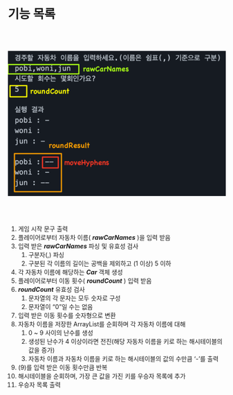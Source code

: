 # 기능 목록
<br> </br>

![img.png](./images/glossary.png)

<br> </br>

1. 게임 시작 문구 출력
2. 플레이어로부터 자동차 이름( **_rawCarNames_** )을 입력 받음
3. 입력 받은 **_rawCarNames_** 파싱 및 유효성 검사
   1. 구분자(,) 파싱
   2. 구분된 각 이름의 길이는 공백을 제외하고 (1 이상) 5 이하 
4. 각 자동차 이름에 해당하는 **_Car_** 객체 생성
6. 플레이어로부터 이동 횟수( **_roundCount_** ) 입력 받음
7. **_roundCount_** 유효성 검사
    1. 문자열의 각 문자는 모두 숫자로 구성
    2. 문자열이 “0”일 수는 없음
8. 입력 받은 이동 횟수를 숫자형으로 변환
9. 자동차 이름을 저장한 ArrayList를 순회하며 각 자동차 이름에 대해
    1. 0 ~ 9 사이의 난수를 생성
    2. 생성된 난수가 4 이상이라면 전진(해당 자동차 이름을 키로 하는 해시테이블의 값을 증가)
    3. 자동차 이름과 자동차 이름을 키로 하는 해시테이블의 값의 수만큼 ‘-’를 출력
10. (9)를 입력 받은 이동 횟수만큼 반복
11. 해시테이블을 순회하며, 가장 큰 값을 가진 키를 우승자 목록에 추가
12. 우승자 목록 출력